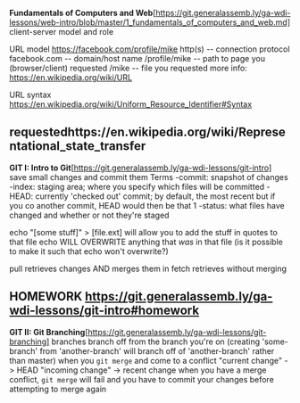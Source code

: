 **Fundamentals of Computers and Web**[https://git.generalassemb.ly/ga-wdi-lessons/web-intro/blob/master/1_fundamentals_of_computers_and_web.md]
client-server model and role

URL model
https://facebook.com/profile/mike
http(s) -- connection protocol
facebook.com -- domain/host name
/profile/mike -- path to page you (browser/client) requested
/mike -- file you requested
more info: https://en.wikipedia.org/wiki/URL

URL syntax
https://en.wikipedia.org/wiki/Uniform_Resource_Identifier#Syntax

requestedhttps://en.wikipedia.org/wiki/Representational_state_transfer
------
**GIT I: Intro to Git**[https://git.generalassemb.ly/ga-wdi-lessons/git-intro]
save small changes and commit them
Terms
-commit: snapshot of changes
-index: staging area; where you specify which files will be committed
-HEAD: currently 'checked out' commit; by default, the most recent but if you co another commit, HEAD would then be that 1
-status: what files have changed and whether or not they're staged

echo "[some stuff]" > [file.ext] will allow you to add the stuff in quotes to that file
echo WILL OVERWRITE anything that *was* in that file
(is it possible to make it such that echo won't overwrite?)

pull retrieves changes AND merges them in
fetch retrieves without merging

**HOMEWORK**
https://git.generalassemb.ly/ga-wdi-lessons/git-intro#homework
------
**GIT II: Git Branching**[https://git.generalassemb.ly/ga-wdi-lessons/git-branching]
branches branch off from the branch you're on (creating 'some-branch' from 'another-branch' will branch off of 'another-branch' rather than master)
when you `git merge` and come to a conflict
"current change" -> HEAD
"incoming change" -> recent change
when you have a merge conflict, `git merge` will fail and you have to commit your changes before attempting to merge again
